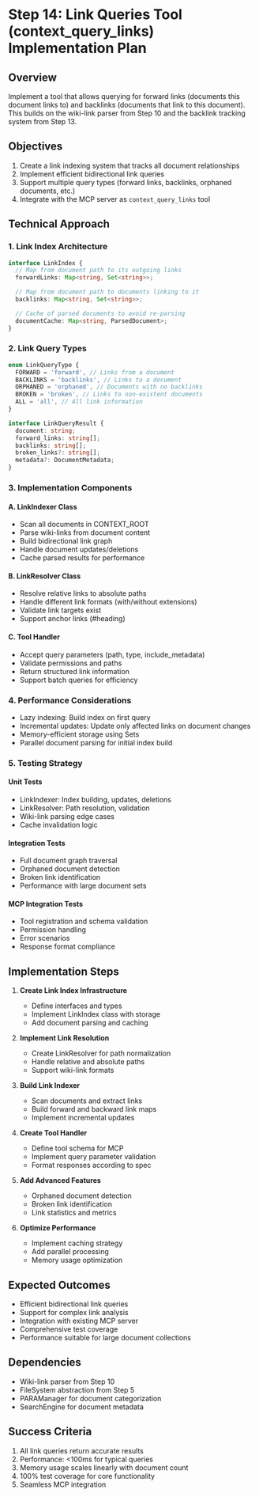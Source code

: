 # Step 14: Link Queries Tool (context_query_links) Implementation Plan

## Overview

Implement a tool that allows querying for forward links (documents this document links to) and backlinks (documents that link to this document). This builds on the wiki-link parser from Step 10 and the backlink tracking system from Step 13.

## Objectives

1. Create a link indexing system that tracks all document relationships
2. Implement efficient bidirectional link queries
3. Support multiple query types (forward links, backlinks, orphaned documents, etc.)
4. Integrate with the MCP server as `context_query_links` tool

## Technical Approach

### 1. Link Index Architecture

```typescript
interface LinkIndex {
  // Map from document path to its outgoing links
  forwardLinks: Map<string, Set<string>>;

  // Map from document path to documents linking to it
  backlinks: Map<string, Set<string>>;

  // Cache of parsed documents to avoid re-parsing
  documentCache: Map<string, ParsedDocument>;
}
```

### 2. Link Query Types

```typescript
enum LinkQueryType {
  FORWARD = 'forward', // Links from a document
  BACKLINKS = 'backlinks', // Links to a document
  ORPHANED = 'orphaned', // Documents with no backlinks
  BROKEN = 'broken', // Links to non-existent documents
  ALL = 'all', // All link information
}

interface LinkQueryResult {
  document: string;
  forward_links: string[];
  backlinks: string[];
  broken_links?: string[];
  metadata?: DocumentMetadata;
}
```

### 3. Implementation Components

#### A. LinkIndexer Class

- Scan all documents in CONTEXT_ROOT
- Parse wiki-links from document content
- Build bidirectional link graph
- Handle document updates/deletions
- Cache parsed results for performance

#### B. LinkResolver Class

- Resolve relative links to absolute paths
- Handle different link formats (with/without extensions)
- Validate link targets exist
- Support anchor links (#heading)

#### C. Tool Handler

- Accept query parameters (path, type, include_metadata)
- Validate permissions and paths
- Return structured link information
- Support batch queries for efficiency

### 4. Performance Considerations

- Lazy indexing: Build index on first query
- Incremental updates: Update only affected links on document changes
- Memory-efficient storage using Sets
- Parallel document parsing for initial index build

### 5. Testing Strategy

#### Unit Tests

- LinkIndexer: Index building, updates, deletions
- LinkResolver: Path resolution, validation
- Wiki-link parsing edge cases
- Cache invalidation logic

#### Integration Tests

- Full document graph traversal
- Orphaned document detection
- Broken link identification
- Performance with large document sets

#### MCP Integration Tests

- Tool registration and schema validation
- Permission handling
- Error scenarios
- Response format compliance

## Implementation Steps

1. **Create Link Index Infrastructure**

   - Define interfaces and types
   - Implement LinkIndex class with storage
   - Add document parsing and caching

2. **Implement Link Resolution**

   - Create LinkResolver for path normalization
   - Handle relative and absolute paths
   - Support wiki-link formats

3. **Build Link Indexer**

   - Scan documents and extract links
   - Build forward and backward link maps
   - Implement incremental updates

4. **Create Tool Handler**

   - Define tool schema for MCP
   - Implement query parameter validation
   - Format responses according to spec

5. **Add Advanced Features**

   - Orphaned document detection
   - Broken link identification
   - Link statistics and metrics

6. **Optimize Performance**
   - Implement caching strategy
   - Add parallel processing
   - Memory usage optimization

## Expected Outcomes

- Efficient bidirectional link queries
- Support for complex link analysis
- Integration with existing MCP server
- Comprehensive test coverage
- Performance suitable for large document collections

## Dependencies

- Wiki-link parser from Step 10
- FileSystem abstraction from Step 5
- PARAManager for document categorization
- SearchEngine for document metadata

## Success Criteria

1. All link queries return accurate results
2. Performance: <100ms for typical queries
3. Memory usage scales linearly with document count
4. 100% test coverage for core functionality
5. Seamless MCP integration

